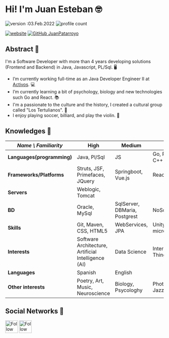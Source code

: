 # Hi! I'm Juan Esteban 🤓
![version :03.Feb.2022](https://img.shields.io/badge/version-03.Feb.2022-informational)
![profile count](https://komarev.com/ghpvc/?username=JuanPatarroyo&color=red)

[![website](https://img.shields.io/badge/website-informational)](https://juanes-patarroyo.dev)
[![GitHub JuanPatarroyo](https://img.shields.io/github/followers/JuanPatarroyo?label=follow&style=social)](https://github.com/JuanPatarroyo)

## Abstract 😬
I'm a Software Developer with more than 4 years developing solutions (Frontend and Backend) in Java, Javascript, PL/Sql. 🖥
- I’m currently working full-time as an Java Developer Engineer II at [Activos](https://activos.com.co). 💻
- I’m currently learning a bit of psychology, biology and new technologies such Go and React. 📚
- I'm a passionate to the culture and the history, I created a cultural group called "Los Tertulianos". 🎨
- I enjoy playing soccer, billiard, and play the violin. 🎻

## Knowledges 🧠
| *Name \ Familiarity* | High | Medium | Low |
| --------------- | --------------- | --------------- | ------------- |
| **Languages(programming)** | Java, Pl/Sql | JS | Go, Python, C++ |
| **Frameworks/Platforms** | Struts, JSF, Primefaces, JQuery | Springboot, Vue.js | React |
| **Servers** | Weblogic, Tomcat |  |  |
| **BD** | Oracle, MySql | SqlServer, DBMaria, Postgrest | NoSql |
| **Skills** | Git, Maven, CSS, HTML5 | WebServices, JPA | Unity3D, microservices |
| **Interests** | Software Architecture, Artificial Intelligence (AI) | Data Science | Internet of Things |
| **Languages** | Spanish | English |  |
| **Other interests** | Poetry, Art, Music, Neuroscience | Biology, Psycologhy | Photography, Jazz |

## Social Networks 📱

[<img src="https://cdn-icons-png.flaticon.com/512/174/174857.png" height="40em" align="center" alt="Follow JuanPatarroyo on LinkedIn" title="Follow JuanPatarroyo on LinkedIn"/>](https://www.linkedin.com/in/juan-esteban-patarroyo-61a566186)
[<img src="https://upload.wikimedia.org/wikipedia/commons/thumb/5/58/Instagram-Icon.png/769px-Instagram-Icon.png" height="40em" align="center" alt="Follow liebestraume on Instagram" title="Follow liebestraume on Instagram"/>](https://www.instagram.com/liebestraume_photos/)
